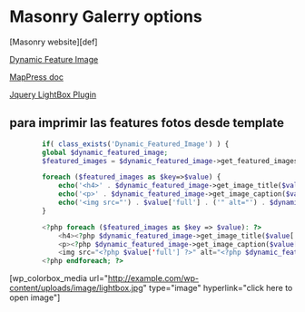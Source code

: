 # Masonry Galerry options

[Masonry website][def]

[Dynamic Feature Image](https://github.com/ankitpokhrel/Dynamic-Featured-Image)

[MapPress doc](https://mappresspro.com/mappress-documentation/#toc-create-a-map-with-the-gutenberg-block-editor)

[Jquery LightBox Plugin](https://wordpress.org/plugins/wp-jquery-lightbox/#installation)

## para imprimir las features fotos desde template
```php
        if( class_exists('Dynamic_Featured_Image') ) {
        global $dynamic_featured_image;
        $featured_images = $dynamic_featured_image->get_featured_images( );

        foreach ($featured_images as $key=>$value) {
            echo('<h4>' . $dynamic_featured_image->get_image_title($value['full']) . '</h4>');
            echo('<p>' . $dynamic_featured_image->get_image_caption($value['full']) . '</p>');
            echo('<img src="') . $value['full'] . ('" alt="') . $dynamic_featured_image->get_image_alt($value['full']) . ('" style="max-width:70%">');
        }
```

```php
        <?php foreach ($featured_images as $key => $value): ?>
            <h4><?php $dynamic_featured_image->get_image_title($value['full'])?></h4>
            <p><?php $dynamic_featured_image->get_image_caption($value['full'])?></p>
            <img src="<?php $value['full'] ?>" alt="<?php $dynamic_featured_image->get_image_alt($value['full']) ?>" style="max-width:50%; padding-left:10px;">
        <?php endforeach; ?>

```

[wp_colorbox_media url="http://example.com/wp-content/uploads/image/lightbox.jpg" type="image" hyperlink="click here to open image"]